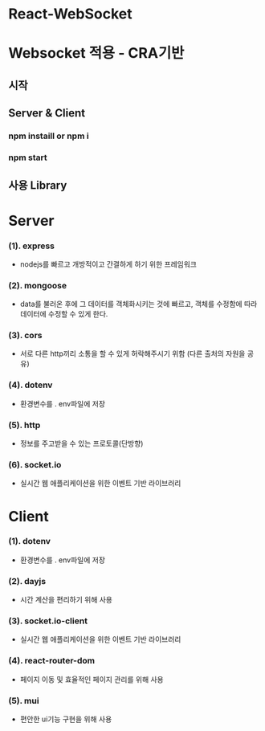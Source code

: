# React-WebSocket
# Websocket 적용 - CRA기반

## 시작
## Server & Client
### npm instaill or npm i
### npm start

## 사용 Library
# Server
### (1). express
- nodejs를 빠르고 개방적이고 간결하게 하기 위한 프레임워크
### (2). mongoose
- data를 불러온 후에 그 데이터를 객체화시키는 것에 빠르고, 객체를 수정함에 따라 데이터에 수정할 수 있게 한다.
### (3). cors
- 서로 다른 http끼리 소통을 할 수 있게 허락해주시기 위함 (다른 출처의 자원을 공유)
### (4). dotenv
- 환경변수를 . env파일에 저장
### (5). http
- 정보를 주고받을 수 있는 프로토콜(단방향)
### (6). socket.io
- 실시간 웹 애플리케이션을 위한 이벤트 기반 라이브러리
# Client
### (1). dotenv
- 환경변수를 . env파일에 저장
### (2). dayjs
- 시간 계산을 편리하기 위해 사용
### (3). socket.io-client
- 실시간 웹 애플리케이션을 위한 이벤트 기반 라이브러리
### (4). react-router-dom
- 페이지 이동 및 효율적인 페이지 관리를 위해 사용
### (5). mui
- 편안한 ui기능 구현을 위해 사용
